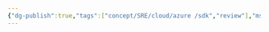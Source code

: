 ```yaml
---
{"dg-publish":true,"tags":["concept/SRE/cloud/azure /sdk","review"],"ms-learn-url":"https://learn.microsoft.com/en-us/dotnet/azure/sdk/packages","definition":"Azure SDK for .NET package index","permalink":"/concepts/azure-sdk-packages/","dgPassFrontmatter":true}
---
```


